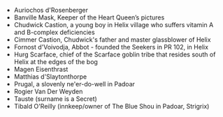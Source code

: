 - Auriochos d'Rosenberger
- Banville Mask, Keeper of the Heart Queen’s pictures
- Chudwick Castion, a young boy in Helix village who suffers vitamin A and B-complex deficiencies
- Cimmer Castion, Chudwick's father and master glassblower of Helix
- Fornost d'Voivodja, Abbot - founded the Seekers in PR 102, in Helix
- Hurg Scarface, chief of the Scarface goblin tribe that resides south of Helix at the edges of the bog
- Magen Eisenthrast
- Matthias d'Slaytonthorpe
- Prugal, a slovenly ne'er-do-well in Padoar
- Rogier Van Der Weyden
- Tauste (surname is a Secret)
- Tibald O'Reilly (innkeep/owner of The Blue Shou in Padoar, Strigrix)